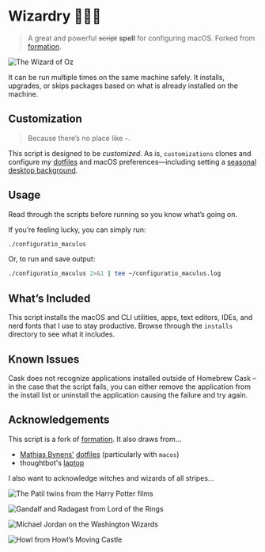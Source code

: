 # Wizardry 🧙🏾‍♂️

> A great and powerful ~~script~~ **spell** for configuring macOS. Forked from [formation](https://github.com/minamarkham/formation).

![The Wizard of Oz](assets/oz.jpg)

It can be run multiple times on the same machine safely. It installs, upgrades, or skips packages based on what is already installed on the machine.

## Customization

> Because there’s no place like `~`.

This script is designed to be _customized_. As is, `customizations` clones and configure _my_ [dotfiles](https://github.com/nirmal-mekala/dotfiles) and macOS preferences—including setting a [seasonal desktop background](https://github.com/nirmal-mekala/bgs).

## Usage

Read through the scripts before running so you know what’s going on.

If you’re feeling lucky, you can simply run:

```sh
./configuratio_maculus
```
Or, to run and save output:

```sh
./configuratio_maculus 2>&1 | tee ~/configuratio_maculus.log
```

## What’s Included

This script installs the macOS and CLI utilities, apps, text editors, IDEs, and nerd fonts that I use to stay productive. Browse through the `installs` directory to see what it includes.

## Known Issues

Cask does not recognize applications installed outside of Homebrew Cask – in the case that the script fails, you can either remove the application from the install list or uninstall the application causing the failure and try again.

## Acknowledgements

This script is a fork of [formation](https://github.com/minamarkham/formation). It also draws from…
- [Mathias Bynens'](https://github.com/mathiasbynens) [dotfiles](https://github.com/mathiasbynens/dotfiles) (particularly with `macos`)
- thoughtbot's [laptop](https://github.com/thoughtbot/laptop/)

I also want to acknowledge witches and wizards of all stripes…

![The Patil twins from the Harry Potter films](assets/patil-twins.jpg)

![Gandalf and Radagast from Lord of the Rings](assets/gandalf-and-radagast.jpg)

![Michael Jordan on the Washington Wizards](assets/mj.jpg)

![Howl from Howl’s Moving Castle](assets/howl.jpg)
